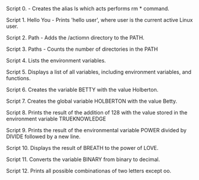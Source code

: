 Script 0. <o> - Creates the alias ls which acts performs rm * command.

Script 1. Hello You - Prints 'hello user', where user is the current active Linux user.

Script 2. Path - Adds the /actiomn directory to the PATH.

Script 3. Paths - Counts the number of directories in the PATH

Script 4. Lists the environment variables.

Script 5. Displays a list of all variables, including environment variables, and functions.

Script 6. Creates the variable BETTY with the value Holberton.

Script 7. Creates the global variable HOLBERTON with the value Betty.

Script 8. Prints the result of the addition of 128 with the value stored in the environment variable TRUEKNOWLEDGE

Script 9. Prints the result of the environmental variable POWER divided by DIVIDE followed by a new line.

Script 10. Displays the result of BREATH to the power of LOVE.

Script 11. Converts the variable BINARY from binary to decimal.

Script 12. Prints all possible combinationas of two letters except oo.

